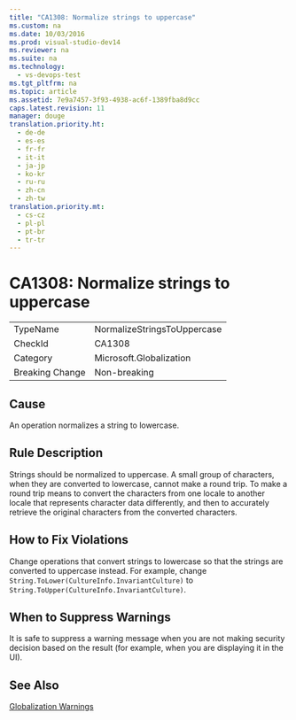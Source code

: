 ```yaml
---
title: "CA1308: Normalize strings to uppercase"
ms.custom: na
ms.date: 10/03/2016
ms.prod: visual-studio-dev14
ms.reviewer: na
ms.suite: na
ms.technology: 
  - vs-devops-test
ms.tgt_pltfrm: na
ms.topic: article
ms.assetid: 7e9a7457-3f93-4938-ac6f-1389fba8d9cc
caps.latest.revision: 11
manager: douge
translation.priority.ht: 
  - de-de
  - es-es
  - fr-fr
  - it-it
  - ja-jp
  - ko-kr
  - ru-ru
  - zh-cn
  - zh-tw
translation.priority.mt: 
  - cs-cz
  - pl-pl
  - pt-br
  - tr-tr
---
```

# CA1308: Normalize strings to uppercase
|||  
|-|-|  
|TypeName|NormalizeStringsToUppercase|  
|CheckId|CA1308|  
|Category|Microsoft.Globalization|  
|Breaking Change|Non-breaking|  
  
## Cause  
 An operation normalizes a string to lowercase.  
  
## Rule Description  
 Strings should be normalized to uppercase. A small group of characters, when they are converted to lowercase, cannot make a round trip. To make a round trip means to convert the characters from one locale to another locale that represents character data differently, and then to accurately retrieve the original characters from the converted characters.  
  
## How to Fix Violations  
 Change operations that convert strings to lowercase so that the strings are converted to uppercase instead. For example, change `String.ToLower(CultureInfo.InvariantCulture)` to `String.ToUpper(CultureInfo.InvariantCulture)`.  
  
## When to Suppress Warnings  
 It is safe to suppress a warning message when you are not making security decision based on the result (for example, when you are displaying it in the UI).  
  
## See Also  
 [Globalization Warnings](../VS_IDE/Globalization-Warnings.md)
